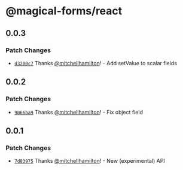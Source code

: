 # @magical-forms/react

## 0.0.3

### Patch Changes

- [`d3200c7`](https://github.com/Thinkmill/magical-forms/commit/d3200c7a41f2ec5083338179073fe7b09c1b0c8e) Thanks [@mitchellhamilton](https://github.com/mitchellhamilton)! - Add setValue to scalar fields

## 0.0.2

### Patch Changes

- [`9066ba9`](https://github.com/Thinkmill/magical-forms/commit/9066ba9222effc6fd3c7841226e5a569b59d3d8b) Thanks [@mitchellhamilton](https://github.com/mitchellhamilton)! - Fix object field

## 0.0.1

### Patch Changes

- [`7d83975`](https://github.com/Thinkmill/magical-forms/commit/7d8397557cb5a545f1a338a0266673282bc150ff) Thanks [@mitchellhamilton](https://github.com/mitchellhamilton)! - New (experimental) API
